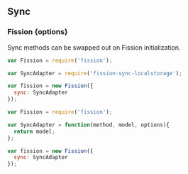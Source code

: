 ## Sync
### Fission {options}


Sync methods can be swapped out on Fission initialization.


```js
var Fission = require('fission');

var SyncAdapter = require('fission-sync-localstorage');

var fission = new Fission({
  sync: SyncAdapter
});

```


```js
var Fission = require('fission');

var SyncAdapter = function(method, model, options){
  return model;
};

var fission = new Fission({
  sync: SyncAdapter
});

```
